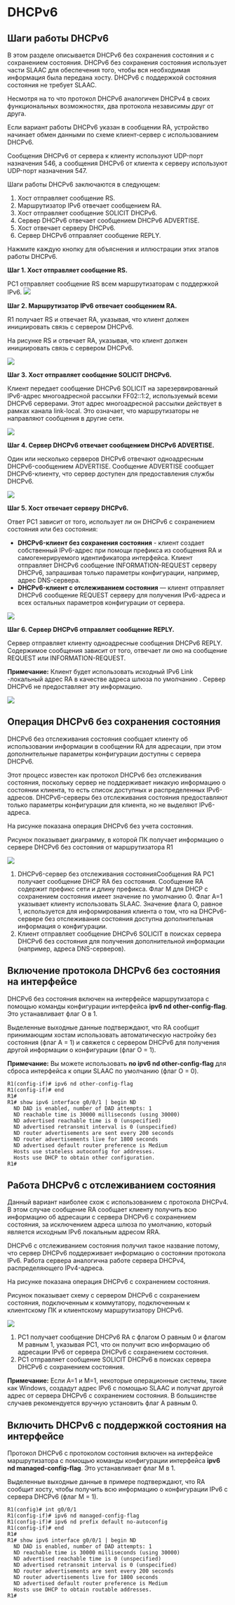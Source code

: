 # DHCPv6

<!-- 8.3.1 -->
## Шаги работы DHCPv6
В этом разделе описывается DHCPv6 без сохранения состояния и с сохранением состояния. DHCPv6 без сохранения состояния использует части SLAAC для обеспечения того, чтобы вся необходимая информация была передана хосту. DHCPv6 с поддержкой состояния состояния не требует SLAAC.

Несмотря на то что протокол DHCPv6 аналогичен DHCPv4 в своих функциональных возможностях, два протокола независимы друг от друга.

Если вариант работы DHCPv6 указан в сообщении RA, устройство начинает обмен данными по схеме клиент-сервер с использованием DHCPv6.

Сообщения DHCPv6 от сервера к клиенту используют UDP-порт назначения 546, а сообщения DHCPv6 от клиента к серверу используют UDP-порт назначения 547.

Шаги работы DHCPv6 заключаются в следующем:

1. Хост отправляет сообщение RS.
2. Маршрутизатор IPv6 отвечает сообщением RA.
3. Хост отправляет сообщение SOLICIT DHCPv6.
4. Сервер DHCPv6 отвечает сообщением DHCPv6 ADVERTISE.
5. Хост отвечает серверу DHCPv6.
6. Сервер DHCPv6 отправляет сообщение REPLY.

Нажмите каждую кнопку для объяснения и иллюстрации этих этапов работы DHCPv6.

**Шаг 1. Хост отправляет сообщение RS.**

PC1 отправляет сообщение RS всем маршрутизаторам с поддержкой IPv6.
![](./assets/8.3.1-1.PNG)
<!-- /courses/srwe-dl/af9ece98-34fe-11eb-b1b2-9b1b0c1f7e0d/afb6c362-34fe-11eb-b1b2-9b1b0c1f7e0d/assets/ca1c3551-1c27-11ea-af09-3b2e6521927c.svg -->

**Шаг 2. Маршрутизатор IPv6 отвечает сообщением RA.**

R1 получает RS и отвечает RA, указывая, что клиент должен инициировать связь с сервером DHCPv6.

На рисунке RS и отвечает RA, указывая, что клиент должен инициировать связь с сервером DHCPv6.

![](./assets/8.3.1-2.PNG)
<!-- /courses/srwe-dl/af9ece98-34fe-11eb-b1b2-9b1b0c1f7e0d/afb6c362-34fe-11eb-b1b2-9b1b0c1f7e0d/assets/ca1c8372-1c27-11ea-af09-3b2e6521927c.svg -->

**Шаг 3. Хост отправляет сообщение SOLICIT DHCPv6.**

Клиент передает сообщение DHCPv6 SOLICIT на зарезервированный IPv6-адрес многоадресной рассылки FF02::1:2, используемый всеми DHCPv6 серверами. Этот адрес многоадресной рассылки действует в рамках канала link-local. Это означает, что маршрутизаторы не направляют сообщения в другие сети.

![](./assets/8.3.1-3.PNG)
<!-- /courses/srwe-dl/af9ece98-34fe-11eb-b1b2-9b1b0c1f7e0d/afb6c362-34fe-11eb-b1b2-9b1b0c1f7e0d/assets/ca1cf8a0-1c27-11ea-af09-3b2e6521927c.svg -->

**Шаг 4. Сервер DHCPv6 отвечает сообщением DHCPv6 ADVERTISE.**

Один или несколько серверов DHCPv6 отвечают одноадресным DHCPv6-сообщением ADVERTISE. Сообщение ADVERTISE сообщает DHCPv6-клиенту, что сервер доступен для предоставления службы DHCPv6.

![](./assets/8.3.1-4.PNG)
<!-- /courses/srwe-dl/af9ece98-34fe-11eb-b1b2-9b1b0c1f7e0d/afb6c362-34fe-11eb-b1b2-9b1b0c1f7e0d/assets/ca1d46c2-1c27-11ea-af09-3b2e6521927c.svg -->

**Шаг 5. Хост отвечает серверу DHCPv6.**

Ответ PC1 зависит от того, использует ли он DHCPv6 с сохранением состояния или без состояния:
- **DHCPv6-клиент без сохранения состояния** - клиент создает собственный IPv6-адрес при помощи префикса из сообщения RA и самогенерируемого идентификатора интерфейса. Клиент отправляет DHCPv6 сообщение INFORMATION-REQUEST серверу DHCPv6, запрашивая только параметры конфигурации, например, адрес DNS-сервера.
- **DHCPv6-клиент с отслеживанием состояния** — клиент отправляет DHCPv6 сообщение REQUEST серверу для получения IPv6-адреса и всех остальных параметров конфигурации от сервера.

![](./assets/8.3.1-5.PNG)
<!-- /courses/srwe-dl/af9ece98-34fe-11eb-b1b2-9b1b0c1f7e0d/afb6c362-34fe-11eb-b1b2-9b1b0c1f7e0d/assets/ca1dbbf2-1c27-11ea-af09-3b2e6521927c.svg -->

**Шаг 6. Сервер DHCPv6 отправляет сообщение REPLY.**

Сервер отправляет клиенту одноадресные сообщения DHCPv6 REPLY. Содержимое сообщения зависит от того, отвечает ли оно на сообщение REQUEST или INFORMATION-REQUEST.

**Примечание:** Клиент будет использовать исходный IPv6 Link -локальный адрес RA в качестве адреса шлюза по умолчанию . Сервер DHCPv6 не предоставляет эту информацию.

![](./assets/8.3.1-6.PNG)
<!-- /courses/srwe-dl/af9ece98-34fe-11eb-b1b2-9b1b0c1f7e0d/afb6c362-34fe-11eb-b1b2-9b1b0c1f7e0d/assets/ca1e3122-1c27-11ea-af09-3b2e6521927c.svg -->

<!--8.3.2-->
## Операция DHCPv6 без сохранения состояния
DHCPv6 без отслеживания состояния сообщает клиенту об использовании информации в сообщении RA для адресации, при этом дополнительные параметры конфигурации доступны с сервера DHCPv6.

Этот процесс известен как протокол DHCPv6 без отслеживания состояния, поскольку сервер не поддерживает никакую информацию о состоянии клиента, то есть список доступных и распределенных IPv6-адресов. DHCPv6-серверы без отслеживания состояния предоставляют только параметры конфигурации для клиента, но не выделяют IPv6-адреса.

На рисунке показана операция DHCPv6 без учета состояния.

Рисунок показывает диаграмму, в которой ПК получает информацию о сервере DHCPv6 без состояния от маршрутизатора R1

![](./assets/8.3.2.PNG)
<!-- /courses/srwe-dl/af9ece98-34fe-11eb-b1b2-9b1b0c1f7e0d/afb6c362-34fe-11eb-b1b2-9b1b0c1f7e0d/assets/ca1ef470-1c27-11ea-af09-3b2e6521927c.svg -->

1. DHCPv6-сервер без отслеживания состоянияСообщения RA
PC1 получает сообщение DHCP RA без состояния. Сообщение RA содержит префикс сети и длину префикса. Флаг M для DHCP с сохранением состояния имеет значение по умолчанию 0. Флаг A=1 указывает клиенту использовать SLAAC. Значение флага O, равное 1, используется для информирования клиента о том, что на DHCPv6-сервере без отслеживания состояния доступна дополнительная информация о конфигурации.
2. Клиент отправляет сообщение DHCPv6 SOLICIT в поисках сервера DHCPv6 без состояния для получения дополнительной информации (например, адреса DNS-серверов).

<!--8.3.3-->
## Включение протокола DHCPv6 без состояния на интерфейсе
DHCPv6 без состояния включен на интерфейсе маршрутизатора с помощью команды конфигурации интерфейса **ipv6 nd other-config-flag**. Это устанавливает флаг O в 1.

Выделенные выходные данные подтверждают, что RA сообщит принимающим хостам использовать автоматическую настройку без состояния (флаг A = 1) и свяжется с сервером DHCPv6 для получения другой информации о конфигурации (флаг O = 1).

**Примечание:** Вы можете использовать **no ipv6 nd other-config-flag** для сброса интерфейса к опции SLAAC по умолчанию (флаг O = 0).

<pre><code>R1(config-if)# ipv6 nd other-config-flag
R1(config-if)# end
R1#
R1# show ipv6 interface g0/0/1 | begin ND
  ND DAD is enabled, number of DAD attempts: 1
  ND reachable time is 30000 milliseconds (using 30000)
  ND advertised reachable time is 0 (unspecified)
  ND advertised retransmit interval is 0 (unspecified)
  ND router advertisements are sent every 200 seconds
  ND router advertisements live for 1800 seconds
  ND advertised default router preference is Medium
  Hosts use stateless autoconfig for addresses.
  Hosts use DHCP to obtain other configuration.
R1#
</code></pre>

<!--8.3.4-->
## Работа DHCPv6 с отслеживанием состояния
Данный вариант наиболее схож с использованием с протокола DHCPv4. В этом случае сообщение RA сообщает клиенту получить всю информацию об адресации с сервера DHCPv6 с сохранением состояния, за исключением адреса шлюза по умолчанию, который является исходным IPv6 локальным адресом RRA.

DHCPv6 с отслеживанием состояния получил такое название потому, что сервер DHCPv6 поддерживает информацию о состоянии протокола IPv6. Работа сервера аналогична работе сервера DHCPv4, распределяющего IPv4-адреса.

На рисунке показана операция DHCPv6 с сохранением состояния.

Рисунок показывает схему с сервером DHCPv6 с сохранением состояния, подключенным к коммутатору, подключенным к клиентскому ПК и клиентскому маршрутизатору DHCPv6.

![](./assets/8.3.4.PNG)
<!-- /courses/srwe-dl/af9ece98-34fe-11eb-b1b2-9b1b0c1f7e0d/afb6c362-34fe-11eb-b1b2-9b1b0c1f7e0d/assets/ca1fb7c2-1c27-11ea-af09-3b2e6521927c.svg -->

1. PC1 получает сообщение DHCPv6 RA с флагом O равным 0 и флагом M равным 1, указывая PC1, что он получит всю информацию об адресации IPv6 от сервера DHCPv6 с сохранением состояния.
2. PC1 отправляет сообщение SOLICIT DHCPv6 в поисках сервера DHCPv6 с сохранением состояния.

**Примечание:** Если A=1 и M=1, некоторые операционные системы, такие как Windows, создадут адрес IPv6 с помощью SLAAC и получат другой адрес от сервера DHCPv6 с сохранением состояния. В большинстве случаев рекомендуется вручную установить флаг A равным 0.


<!--8.3.5-->
## Включить DHCPv6 с поддержкой состояния на интерфейсе
Протокол DHCPv6 с протоколом состояния включен на интерфейсе маршрутизатора с помощью команды конфигурации интерфейса **ipv6 nd managed-config-flag**. Это устанавливает флаг M в 1.

Выделенные выходные данные в примере подтверждают, что RA сообщит хосту, чтобы получить всю информацию о конфигурации IPv6 с сервера DHCPv6 (флаг M = 1).

<pre><code>R1(config)# int g0/0/1
R1(config-if)# ipv6 nd managed-config-flag
R1(config-if)# ipv6 nd prefix default no-autoconfig
R1(config-if)# end
R1#
R1# show ipv6 interface g0/0/1 | begin ND
  ND DAD is enabled, number of DAD attempts: 1
  ND reachable time is 30000 milliseconds (using 30000)
  ND advertised reachable time is 0 (unspecified)
  ND advertised retransmit interval is 0 (unspecified)
  ND router advertisements are sent every 200 seconds
  ND router advertisements live for 1800 seconds
  ND advertised default router preference is Medium
  Hosts use DHCP to obtain routable addresses.
R1#
</code></pre>

<!--8.3.6 проверьте свое понимание темы - DHCPv6 -->
